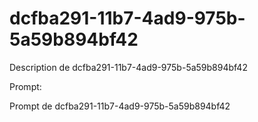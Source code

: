# dcfba291-11b7-4ad9-975b-5a59b894bf42

Description de dcfba291-11b7-4ad9-975b-5a59b894bf42

Prompt:

Prompt de dcfba291-11b7-4ad9-975b-5a59b894bf42